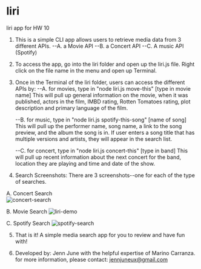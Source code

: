 # liri
liri app for HW 10

1. This is a simple CLI app allows users to retrieve media data from 3 different APIs. 
    --A. a Movie API
    --B. a Concert API
    --C. A music API (Spotify)
2. To access the app, go into the liri folder and open up the liri.js file. Right click on the file name in the menu and open up Terminal. 

3. Once in the Terminal of the liri folder, users can access the different APIs by:
    --A. for movies, type in "node liri.js move-this" [type in movie name]
        This will pull up general information on the movie, when it was published, actors in the film, IMBD rating, Rotten Tomatoes rating, plot description and primary language of the film. 

    --B. for music, type in "node liri.js spotify-this-song" [name of song]
        This will pull up the performer name, song name, a link to the song preview, and the album the song is in. If user enters a song title that has multiple versions and artists, they will appear in the search list. 

    --C. for concert, type in "node liri.js concert-this" [type in band]
        This will pull up recent information about the next concert for the band, location they are playing and time and date of the show. 

4. Search Screenshots: There are 3 screenshots--one for each of the type of searches. 
  
A. Concert Search  
![concert-search](https://user-images.githubusercontent.com/19918320/64911340-6f962600-d6d5-11e9-9c66-f207c37694c3.png)

B. Movie Search
![liri-demo](https://user-images.githubusercontent.com/19918320/64911343-72911680-d6d5-11e9-94a5-1075cbf347d1.png)

C. Spotify Search
![spotify-search](https://user-images.githubusercontent.com/19918320/64911346-74f37080-d6d5-11e9-8fd5-e393c121f485.png)


5. That is it! A simple media search app for you to review and have fun with! 


6. Developed by: Jenn June with the helpful expertise of Marino Carranza. 
for more information, please contact: jennjuneux@gmail.com
